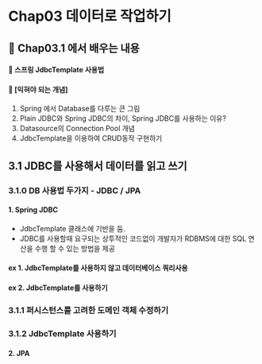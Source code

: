 # Chap03 데이터로 작업하기
## 📖 Chap03.1 에서 배우는 내용  
#### 🏁 스프링 JdbcTemplate 사용법 
#### 🏁 [익혀야 되는 개념]
1) Spring 에서 Database를 다루는 큰 그림
2) Plain JDBC와 Spring JDBC의 차이, Spring JDBC를 사용하는 이유?
3) Datasource의 Connection Pool 개념
4) JdbcTemplate을 이용하여 CRUD동작 구현하기 

## 3.1 JDBC를 사용해서 데이터를 읽고 쓰기
### 3.1.0 DB 사용법 두가지 - JDBC / JPA 
####  1. Spring JDBC 
- JdbcTemplate 클래스에 기반을 둠. 
- JDBC를 사용할때 요구되는 상투적인 코드없이 개발자가 RDBMS에 대한 SQL 연산을 수행 할 수 있는 방법을 제공  

#### ex 1. JdbcTemplate를 사용하지 않고 데이터베이스 쿼리사용

#### ex 2. JdbcTemplate를 사용하기 

### 3.1.1 퍼시스턴스를 고려한 도메인 객체 수정하기 

### 3.1.2 JdbcTemplate 사용하기 


#### 2. JPA   
